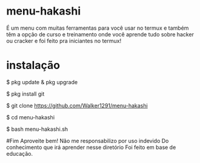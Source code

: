 # menu-hakashi
É um menu com muitas ferramentas para você usar no termux
e também têm a opção de curso e treinamento onde você aprende
tudo sobre hacker ou cracker e foi feito pra iniciantes no termux!

# instalação
$ pkg update & pkg upgrade

$ pkg install git

$ git clone https://github.com/Walker1291/menu-hakashi

$ cd menu-hakashi

$ bash menu-hakashi.sh

#Fim
Aproveite bem! Não me responsabilizo por uso indevido
Do conhecimento que irá aprender nesse diretório
Foi feito em base de educação.
